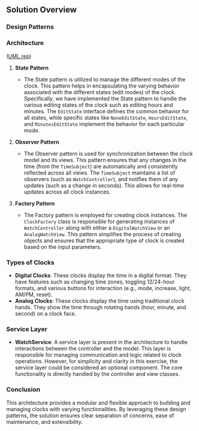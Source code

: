 ## Solution Overview

### Design Patterns

### **Architecture**
([UML rep](https://github.com/bilalzaraket/template-ts/blob/master/UML%20rep.svg))


1. **State Pattern**

   - The State pattern is utilized to manage the different modes of the clock. This pattern helps in encapsulating the varying behavior associated with the different states (edit modes) of the clock. Specifically, we have implemented the State pattern to handle the various editing states of the clock such as editing hours and minutes. The `EditState` interface defines the common behavior for all states, while specific states like `NoneEditState`, `HoursEditState`, and `MinutesEditState` implement the behavior for each particular mode.

2. **Observer Pattern**

   - The Observer pattern is used for synchronization between the clock model and its views. This pattern ensures that any changes in the time (from the `TimeSubject`) are automatically and consistently reflected across all views. The `TimeSubject` maintains a list of observers (such as `WatchController`), and notifies them of any updates (such as a change in seconds). This allows for real-time updates across all clock instances.

3. **Factory Pattern**
   - The Factory pattern is employed for creating clock instances. The `ClockFactory` class is responsible for generating instances of `WatchController` along with either a `DigitalWatchView` or an `AnalogWatchView`. This pattern simplifies the process of creating objects and ensures that the appropriate type of clock is created based on the input parameters.

### Types of Clocks

- **Digital Clocks**: These clocks display the time in a digital format. They have features such as changing time zones, toggling 12/24-hour formats, and various buttons for interaction (e.g., mode, increase, light, AM/PM, reset).
- **Analog Clocks**: These clocks display the time using traditional clock hands. They show the time through rotating hands (hour, minute, and second) on a clock face.

### Service Layer

- **WatchService**: A service layer is present in the architecture to handle interactions between the controller and the model. This layer is responsible for managing communication and logic related to clock operations. However, for simplicity and clarity in this exercise, the service layer could be considered an optional component. The core functionality is directly handled by the controller and view classes.

### Conclusion

This architecture provides a modular and flexible approach to building and managing clocks with varying functionalities. By leveraging these design patterns, the solution ensures clear separation of concerns, ease of maintenance, and extensibility.
